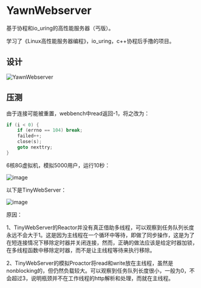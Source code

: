 # YawnWebserver
基于协程和io_uring的高性能服务器（丐版）。

学习了《Linux高性能服务器编程》，io_uring，c++协程后手撸的项目。

## 设计
![YawnWebserver](https://github.com/KevinTan10/YawnWebserver/assets/101052771/bcd5d66c-351b-450e-b1ae-e9eb22a476ea)

## 压测
由于连接可能被重置，webbench中read返回-1，将之改为：
```cpp
if (i < 0) {
    if (errno == 104) break;
    failed++;
    close(s);
    goto nexttry;
}
```
6核8G虚拟机，模拟5000用户，运行10秒：

![image](https://github.com/KevinTan10/YawnWebserver/assets/101052771/c350c4fd-ef1c-4b7f-9a6b-900328c2a8fc)

以下是TinyWebServer：

![image](https://github.com/KevinTan10/YawnWebserver/assets/101052771/0735d070-fd3b-4789-8949-9b0596514382)

原因：

1、TinyWebServer的Reactor并没有真正借助多线程，可以观察到任务队列长度永远不会大于1。这是因为主线程在一个循环中等待，即做了同步操作，这是为了在短连接情况下移除定时器并关闭连接，然而，正确的做法应该是给定时器加锁，在多线程函数中移除定时器，而不是让主线程等待来执行移除。

2、TinyWebServer的模拟Proactor将read和write放在主线程，虽然是nonblocking的，但仍然负载较大。可以观察到任务队列长度很小，一般为0，不会超过3，说明瓶颈并不在工作线程的http解析和处理，而就在主线程。
